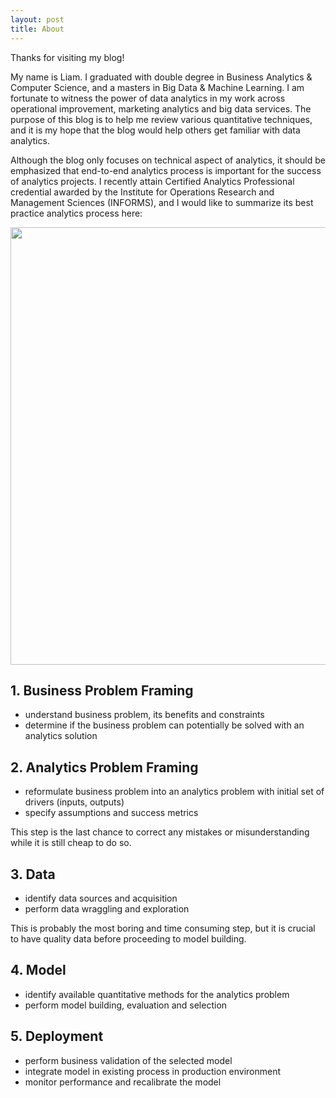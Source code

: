```yaml
---
layout: post
title: About
---
```


Thanks for visiting my blog!

My name is Liam. I graduated with double degree in Business Analytics & Computer Science, and a masters in Big Data & Machine Learning. I am fortunate to witness the power of data analytics in my work across operational improvement, marketing analytics and big data services. The purpose of this blog is to help me review various quantitative techniques, and it is my hope that the blog would help others get familiar with data analytics.

Although the blog only focuses on technical aspect of analytics, it should be emphasized that end-to-end analytics process is important for the success of analytics projects. I recently attain Certified Analytics Professional credential awarded by the Institute for Operations Research and Management Sciences (INFORMS), and I would like to summarize its best practice analytics process here:
<div class="imgcap">
<div >
    <img src="/blog/assets/overview/Analytics-Process.png" width = "700">
</div>
</div>

## 1. Business Problem Framing
* understand business problem, its benefits and constraints
* determine if the business problem can potentially be solved with an analytics solution

## 2. Analytics Problem Framing
* reformulate business problem into an analytics problem with initial set of drivers (inputs, outputs)
* specify assumptions and success metrics

This step is the last chance to correct any mistakes or misunderstanding while it is still cheap to do so.

## 3. Data
* identify data sources and acquisition 
* perform data wraggling and exploration

This is probably the most boring and time consuming step, but it is crucial to have quality data before proceeding to model building.

## 4. Model
* identify available quantitative methods for the analytics problem
* perform model building, evaluation and selection

## 5. Deployment
* perform business validation of the selected model
* integrate model in existing process in production environment
* monitor performance and recalibrate the model
